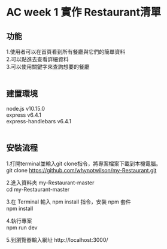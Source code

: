 AC week 1 實作 Restaurant清單
===

功能
--
1.使用者可以在首頁看到所有餐廳與它們的簡單資料<br>
2.可以點進去查看詳細資料<br>
3.可以使用關鍵字來查詢想要的餐廳<br><br>


建置環境
--
node.js v10.15.0<br>
express v6.4.1<br>
express-handlebars v6.4.1<br><br>



安裝流程
--
1.打開terminal並輸入git clone指令，將專案檔案下載到本機電腦。<br>
  git clone https://github.com/whynotwilson/my-Restaurant.git<br>
  
2.進入資料夾 my-Restaurant-master<br>
  cd my-Restaurant-master<br>
  
3.在 Terminal 輸入 npm install 指令，安裝 npm 套件<br>
  npm install<br>
  
4.執行專案<br>
  npm run dev<br>
  
5.到瀏覽器輸入網址 http://localhost:3000/<br>



